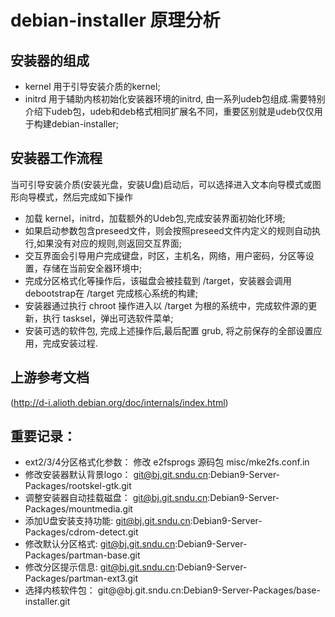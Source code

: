 # debian-installer 原理分析

## 安装器的组成

* kernel  用于引导安装介质的kernel;
* initrd  用于辅助内核初始化安装器环境的initrd, 由一系列udeb包组成.需要特别介绍下udeb包，udeb和deb格式相同扩展名不同，重要区别就是udeb仅仅用于构建debian-installer;

## 安装器工作流程

当可引导安装介质(安装光盘，安装U盘)启动后，可以选择进入文本向导模式或图形向导模式，然后完成如下操作

* 加载 kernel，initrd，加载额外的Udeb包,完成安装界面初始化环境;
* 如果启动参数包含preseed文件，则会按照preseed文件内定义的规则自动执行,如果没有对应的规则,则返回交互界面;
* 交互界面会引导用户完成键盘，时区，主机名，网络，用户密码，分区等设置，存储在当前安全器环境中;
* 完成分区格式化等操作后，该磁盘会被挂载到 /target，安装器会调用debootstrap在 /target 完成核心系统的构建;
* 安装器通过执行 chroot 操作进入以 /target 为根的系统中，完成软件源的更新，执行 tasksel，弹出可选软件菜单;
* 安装可选的软件包, 完成上述操作后,最后配置 grub, 将之前保存的全部设置应用，完成安装过程. 

## 上游参考文档

(http://d-i.alioth.debian.org/doc/internals/index.html)


## 重要记录：

* ext2/3/4分区格式化参数： 修改 e2fsprogs 源码包 misc/mke2fs.conf.in 
* 修改安装器默认背景logo： git@bj.git.sndu.cn:Debian9-Server-Packages/rootskel-gtk.git
* 调整安装器自动挂载磁盘： git@bj.git.sndu.cn:Debian9-Server-Packages/mountmedia.git
* 添加U盘安装支持功能:     git@bj.git.sndu.cn:Debian9-Server-Packages/cdrom-detect.git
* 修改默认分区格式:        git@bj.git.sndu.cn:Debian9-Server-Packages/partman-base.git
* 修改分区提示信息:        git@bj.git.sndu.cn:Debian9-Server-Packages/partman-ext3.git 
* 选择内核软件包：         git@@bj.git.sndu.cn:Debian9-Server-Packages/base-installer.git
